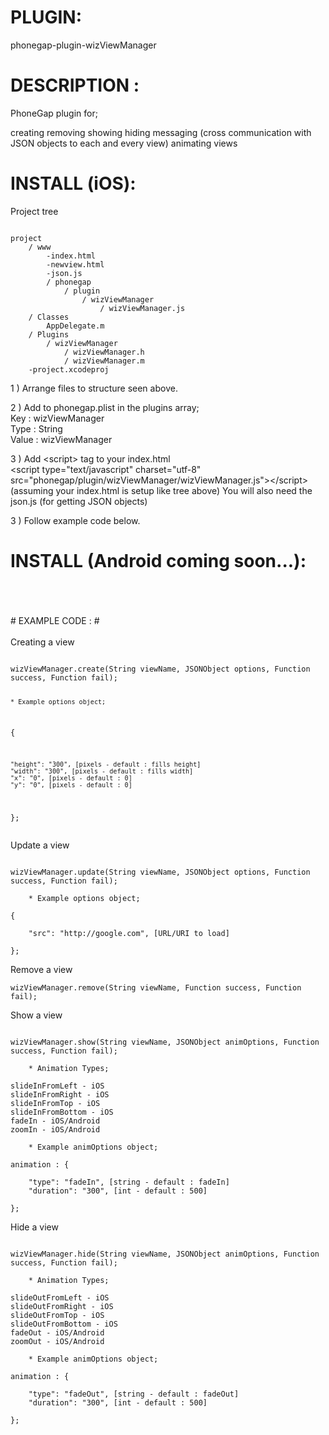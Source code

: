 


# PLUGIN: 

phonegap-plugin-wizViewManager



# DESCRIPTION :

PhoneGap plugin for;

creating
removing
showing
hiding
messaging (cross communication with JSON objects to each and every view)
animating views





# INSTALL (iOS): #

Project tree<br />

<pre><code>
project
	/ www
		-index.html
		-newview.html
		-json.js
		/ phonegap
			/ plugin
				/ wizViewManager
					/ wizViewManager.js	
	/ Classes
		AppDelegate.m
	/ Plugins
		/ wizViewManager
			/ wizViewManager.h
			/ wizViewManager.m
	-project.xcodeproj
</code></pre>



1 ) Arrange files to structure seen above.

2 ) Add to phonegap.plist in the plugins array;<br />
Key : wizViewManager<br />
Type : String<br />
Value : wizViewManager<br />

3 ) Add \<script\> tag to your index.html<br />
\<script type="text/javascript" charset="utf-8" src="phonegap/plugin/wizViewManager/wizViewManager.js"\>\</script\><br />
(assuming your index.html is setup like tree above)
You will also need the json.js (for getting JSON objects)


3 ) Follow example code below.






# INSTALL (Android coming soon...): #



<br />
<br />
<br />
# EXAMPLE CODE : #

<br />
<br />
Creating a view<br />
<pre><code>
wizViewManager.create(String viewName, JSONObject options, Function success, Function fail);

    * Example options object; 

{

    "height": "300", [pixels - default : fills height] 
    "width": "300", [pixels - default : fills width] 
    "x": "0", [pixels - default : 0] 
    "y": "0", [pixels - default : 0] 

}; 
</code></pre>


Update a view<br />
<pre><code>
wizViewManager.update(String viewName, JSONObject options, Function success, Function fail);

    * Example options object; 

{

    "src": "http://google.com", [URL/URI to load] 

}; 
</code></pre>


Remove a view<br />
```
wizViewManager.remove(String viewName, Function success, Function fail); 
```


Show a view<br />
<pre><code>
wizViewManager.show(String viewName, JSONObject animOptions, Function success, Function fail);

    * Animation Types; 

slideInFromLeft - iOS
slideInFromRight - iOS
slideInFromTop - iOS
slideInFromBottom - iOS
fadeIn - iOS/Android
zoomIn - iOS/Android

    * Example animOptions object; 

animation : {

    "type": "fadeIn", [string - default : fadeIn] 
    "duration": "300", [int - default : 500] 

}; 
</code></pre>



Hide a view<br />
<pre><code>
wizViewManager.hide(String viewName, JSONObject animOptions, Function success, Function fail);

    * Animation Types; 

slideOutFromLeft - iOS
slideOutFromRight - iOS
slideOutFromTop - iOS
slideOutFromBottom - iOS
fadeOut - iOS/Android
zoomOut - iOS/Android

    * Example animOptions object; 

animation : {

    "type": "fadeOut", [string - default : fadeOut] 
    "duration": "300", [int - default : 500] 

}; 
</code></pre>

